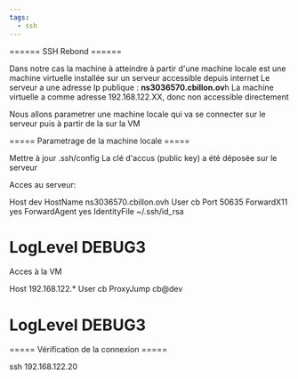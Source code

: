 ```yaml
---
tags:
  - ssh
---
```



====== SSH Rebond ======

Dans notre cas la machine à atteindre à partir d'une machine locale est une machine virtuelle installée sur un serveur  accessible depuis internet 
Le serveur a une adresse Ip publique : **ns3036570.cbillon.ov**h
La machine virtuelle a comme adresse 192.168.122.XX, donc non accessible directement

Nous allons parametrer une machine locale qui va se connecter sur le serveur puis à partir de la sur la VM



===== Parametrage de la machine locale =====

Mettre à jour .ssh/config
La clé d'accus (public key) a été déposée sur le serveur

Acces au serveur:

  Host dev
    HostName ns3036570.cbillon.ovh
    User cb
    Port 50635
    ForwardX11 yes
    ForwardAgent yes
    IdentityFile ~/.ssh/id_rsa
  #  LogLevel DEBUG3  
  

Acces à la VM 

  Host 192.168.122.*
    User cb
    ProxyJump cb@dev
  #  LogLevel DEBUG3



===== Vérification de la connexion =====


  ssh 192.168.122.20
  

